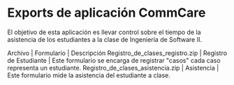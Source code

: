 # Exports de aplicación CommCare

El objetivo de esta aplicación es llevar control sobre el tiempo de la asistencia de los estudiantes a la clase de Ingeniería de Software II.

Archivo | Formulario | Descripción
Registro_de_clases_registro.zip | Registro de Estudiante | Este formulario se encarga de registrar "casos" cada caso representa un estudiante.
Registro_de_clases_asistencia.zip | Asistencia | Este formulario mide la asistencia del estudiante a clase.